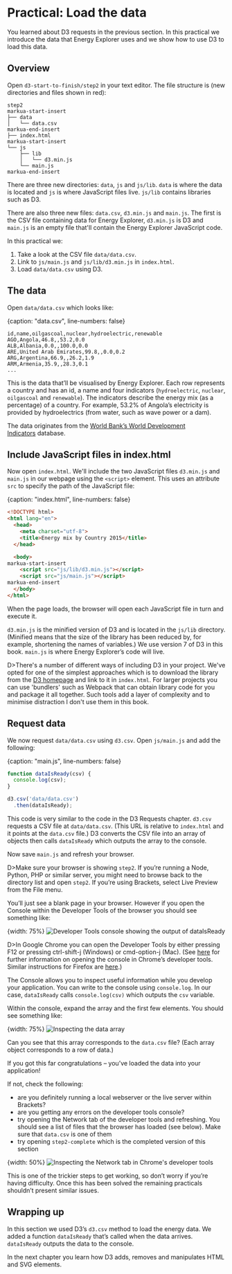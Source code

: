 # Practical: Load the data

You learned about D3 requests in the previous section. In this practical we introduce the data that Energy Explorer uses and we show how to use D3 to load this data.

## Overview

Open `d3-start-to-finish/step2` in your text editor. The file structure is (new directories and files shown in red):

```
step2
markua-start-insert
├── data
│   └── data.csv
markua-end-insert
├── index.html
markua-start-insert
└── js
    ├── lib
    │   └── d3.min.js
    └── main.js
markua-end-insert
```

There are three new directories: `data`, `js` and `js/lib`. `data` is where the data is located and `js` is where JavaScript files live. `js/lib` contains libraries such as D3.

There are also three new files: `data.csv`, `d3.min.js` and `main.js`. The first is the CSV file containing data for Energy Explorer, `d3.min.js` is D3 and `main.js` is an empty file that'll contain the Energy Explorer JavaScript code.

In this practical we:

1. Take a look at the CSV file `data/data.csv`.
2. Link to `js/main.js` and `js/lib/d3.min.js` in `index.html`.
3. Load `data/data.csv` using D3.

## The data

Open `data/data.csv` which looks like:

{caption: "data.csv", line-numbers: false}
```text
id,name,oilgascoal,nuclear,hydroelectric,renewable
AGO,Angola,46.8,,53.2,0.0
ALB,Albania,0.0,,100.0,0.0
ARE,United Arab Emirates,99.8,,0.0,0.2
ARG,Argentina,66.9,,26.2,1.9
ARM,Armenia,35.9,,28.3,0.1
...
```

This is the data that’ll be visualised by Energy Explorer. Each row represents a country and has an id, a name and four indicators (`hydroelectric`, `nuclear`, `oilgascoal` and `renewable`). The indicators describe the energy mix (as a percentage) of a country. For example, 53.2% of Angola’s electricity is provided by hydroelectrics (from water, such as wave power or a dam).

The data originates from the [World Bank’s World Development Indicators](http://datatopics.worldbank.org/world-development-indicators/) database.


## Include JavaScript files in index.html

Now open `index.html`. We'll include the two JavaScript files `d3.min.js` and `main.js` in our webpage using the `<script>` element. This uses an attribute `src` to specify the path of the JavaScript file:

{caption: "index.html", line-numbers: false}
```html
<!DOCTYPE html>
<html lang="en">
  <head>
    <meta charset="utf-8">
    <title>Energy mix by Country 2015</title>
  </head>

  <body>
markua-start-insert
    <script src="js/lib/d3.min.js"></script>
    <script src="js/main.js"></script>
markua-end-insert
  </body>
</html>
```

When the page loads, the browser will open each JavaScript file in turn and execute it.

`d3.min.js` is the minified version of D3 and is located in the `js/lib` directory. (Minified means that the size of the library has been reduced by, for example, shortening the names of variables.) We use version 7 of D3 in this book. `main.js` is where Energy Explorer’s code will live.

D>There's a number of different ways of including D3 in your project. We've opted for one of the simplest approaches which is to download the library from the [D3 homepage](https://d3js.org/) and link to it in `index.html`. For larger projects you can use 'bundlers' such as Webpack that can obtain library code for you and package it all together. Such tools add a layer of complexity and to minimise distraction I don't use them in this book.

## Request data

We now request `data/data.csv` using `d3.csv`. Open `js/main.js` and add the following:

{caption: "main.js", line-numbers: false}
```js
function dataIsReady(csv) {
  console.log(csv);
}

d3.csv('data/data.csv')
  .then(dataIsReady);
```

This code is very similar to the code in the D3 Requests chapter. `d3.csv` requests a CSV file at `data/data.csv`. (This URL is relative to `index.html` and it points at the `data.csv` file.) D3 converts the CSV file into an array of objects then calls `dataIsReady` which outputs the array to the console.

Now save `main.js` and refresh your browser.

D>Make sure your browser is showing `step2`. If you’re running a Node, Python, PHP or similar server, you might need to browse back to the directory list and open `step2`. If you’re using Brackets, select Live Preview from the File menu.

You’ll just see a blank page in your browser. However if you open the Console within the Developer Tools of the browser you should see something like:

{width: 75%}
![Developer Tools console showing the output of `dataIsReady`](39b4553046d04fbfe4b158c846ac04f5.png)

D>In Google Chrome you can open the Developer Tools by either pressing F12 or pressing ctrl-shift-j (Windows) or cmd-option-j (Mac). (See [here](https://developers.google.com/web/tools/chrome-devtools/open) for further information on opening the console in Chrome’s developer tools. Similar instructions for Firefox are [here](https://developer.mozilla.org/en-US/docs/Tools/Web_Console/Opening_the_Web_Console).)

The Console allows you to inspect useful information while you develop your application. You can write to the console using `console.log`. In our case, `dataIsReady` calls `console.log(csv)` which outputs the `csv` variable.

Within the console, expand the array and the first few elements. You should see something like:

{width: 75%}
![Inspecting the data array](b6a045dc22ee9aa25983ed73aaf868b6.png)

Can you see that this array corresponds to the `data.csv` file? (Each array object corresponds to a row of data.)

If you got this far congratulations – you’ve loaded the data into your application!

If not, check the following:

* are you definitely running a local webserver or the live server within Brackets?
* are you getting any errors on the developer tools console?
* try opening the Network tab of the developer tools and refreshing. You should see a list of files that the browser has loaded (see below). Make sure that `data.csv` is one of them
* try opening `step2-complete` which is the completed version of this section

{width: 50%}
![Inspecting the Network tab in Chrome's developer tools](af5718a5115a48b016f2f0e037350bc8.png)

This is one of the trickier steps to get working, so don’t worry if you’re having difficulty. Once this has been solved the remaining practicals shouldn’t present similar issues.

## Wrapping up

In this section we used D3’s `d3.csv` method to load the energy data. We added a function `dataIsReady` that’s called when the data arrives. `dataIsReady` outputs the data to the console.

In the next chapter you learn how D3 adds, removes and manipulates HTML and SVG elements.